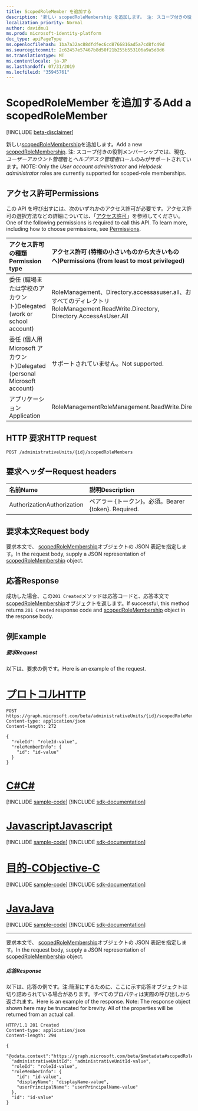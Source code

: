 ```yaml
---
title: ScopedRoleMember を追加する
description: '新しい scopedRoleMembership を追加します。 注: スコープ付きの役割メンバーシップでは、現在、*ユーザーアカウント管理*者と*ヘルプデスク管理者*ロールのみがサポートされています。'
localization_priority: Normal
author: davidmu1
ms.prod: microsoft-identity-platform
doc_type: apiPageType
ms.openlocfilehash: 1ba7a32ac88dfdfec6cd8766816ad5a7cd8fc49d
ms.sourcegitcommit: 2c62457e57467b8d50f21b255b553106a9a5d8d6
ms.translationtype: MT
ms.contentlocale: ja-JP
ms.lasthandoff: 07/31/2019
ms.locfileid: "35945761"
---
```

# <a name="add-a-scopedrolemember"></a><span data-ttu-id="c1549-104">ScopedRoleMember を追加する</span><span class="sxs-lookup"><span data-stu-id="c1549-104">Add a scopedRoleMember</span></span>

[!INCLUDE [beta-disclaimer](../../includes/beta-disclaimer.md)]

<span data-ttu-id="c1549-105">新しい[scopedRoleMembership](../resources/scopedrolemembership.md)を追加します。</span><span class="sxs-lookup"><span data-stu-id="c1549-105">Add a new [scopedRoleMembership](../resources/scopedrolemembership.md).</span></span> <span data-ttu-id="c1549-106">注: スコープ付きの役割メンバーシップでは、現在、*ユーザーアカウント管理*者と*ヘルプデスク管理者*ロールのみがサポートされています。</span><span class="sxs-lookup"><span data-stu-id="c1549-106">NOTE: Only the *User account administrator* and *Helpdesk administrator* roles are currently supported for scoped-role memberships.</span></span>

## <a name="permissions"></a><span data-ttu-id="c1549-107">アクセス許可</span><span class="sxs-lookup"><span data-stu-id="c1549-107">Permissions</span></span>
<span data-ttu-id="c1549-p103">この API を呼び出すには、次のいずれかのアクセス許可が必要です。アクセス許可の選択方法などの詳細については、「[アクセス許可](/graph/permissions-reference)」を参照してください。</span><span class="sxs-lookup"><span data-stu-id="c1549-p103">One of the following permissions is required to call this API. To learn more, including how to choose permissions, see [Permissions](/graph/permissions-reference).</span></span>


|<span data-ttu-id="c1549-110">アクセス許可の種類</span><span class="sxs-lookup"><span data-stu-id="c1549-110">Permission type</span></span>      | <span data-ttu-id="c1549-111">アクセス許可 (特権の小さいものから大きいものへ)</span><span class="sxs-lookup"><span data-stu-id="c1549-111">Permissions (from least to most privileged)</span></span>              |
|:--------------------|:---------------------------------------------------------|
|<span data-ttu-id="c1549-112">委任 (職場または学校のアカウント)</span><span class="sxs-lookup"><span data-stu-id="c1549-112">Delegated (work or school account)</span></span> | <span data-ttu-id="c1549-113">RoleManagement、Directory.accessasuser.all、およびすべてのディレクトリ</span><span class="sxs-lookup"><span data-stu-id="c1549-113">RoleManagement.ReadWrite.Directory, Directory.AccessAsUser.All</span></span>    |
|<span data-ttu-id="c1549-114">委任 (個人用 Microsoft アカウント)</span><span class="sxs-lookup"><span data-stu-id="c1549-114">Delegated (personal Microsoft account)</span></span> | <span data-ttu-id="c1549-115">サポートされていません。</span><span class="sxs-lookup"><span data-stu-id="c1549-115">Not supported.</span></span>    |
|<span data-ttu-id="c1549-116">アプリケーション</span><span class="sxs-lookup"><span data-stu-id="c1549-116">Application</span></span> | <span data-ttu-id="c1549-117">RoleManagement</span><span class="sxs-lookup"><span data-stu-id="c1549-117">RoleManagement.ReadWrite.Directory</span></span> |

## <a name="http-request"></a><span data-ttu-id="c1549-118">HTTP 要求</span><span class="sxs-lookup"><span data-stu-id="c1549-118">HTTP request</span></span>
<!-- { "blockType": "ignored" } -->
```http
POST /administrativeUnits/{id}/scopedRoleMembers
```
## <a name="request-headers"></a><span data-ttu-id="c1549-119">要求ヘッダー</span><span class="sxs-lookup"><span data-stu-id="c1549-119">Request headers</span></span>
| <span data-ttu-id="c1549-120">名前</span><span class="sxs-lookup"><span data-stu-id="c1549-120">Name</span></span>      |<span data-ttu-id="c1549-121">説明</span><span class="sxs-lookup"><span data-stu-id="c1549-121">Description</span></span>|
|:----------|:----------|
| <span data-ttu-id="c1549-122">Authorization</span><span class="sxs-lookup"><span data-stu-id="c1549-122">Authorization</span></span>  | <span data-ttu-id="c1549-p104">ベアラー {トークン}。必須。</span><span class="sxs-lookup"><span data-stu-id="c1549-p104">Bearer {token}. Required.</span></span>|

## <a name="request-body"></a><span data-ttu-id="c1549-125">要求本文</span><span class="sxs-lookup"><span data-stu-id="c1549-125">Request body</span></span>
<span data-ttu-id="c1549-126">要求本文で、 [scopedRoleMembership](../resources/scopedrolemembership.md)オブジェクトの JSON 表記を指定します。</span><span class="sxs-lookup"><span data-stu-id="c1549-126">In the request body, supply a JSON representation of [scopedRoleMembership](../resources/scopedrolemembership.md) object.</span></span>

## <a name="response"></a><span data-ttu-id="c1549-127">応答</span><span class="sxs-lookup"><span data-stu-id="c1549-127">Response</span></span>

<span data-ttu-id="c1549-128">成功した場合、この`201 Created`メソッドは応答コードと、応答本文で[scopedRoleMembership](../resources/scopedrolemembership.md)オブジェクトを返します。</span><span class="sxs-lookup"><span data-stu-id="c1549-128">If successful, this method returns `201 Created` response code and [scopedRoleMembership](../resources/scopedrolemembership.md) object in the response body.</span></span>

## <a name="example"></a><span data-ttu-id="c1549-129">例</span><span class="sxs-lookup"><span data-stu-id="c1549-129">Example</span></span>
##### <a name="request"></a><span data-ttu-id="c1549-130">要求</span><span class="sxs-lookup"><span data-stu-id="c1549-130">Request</span></span>
<span data-ttu-id="c1549-131">以下は、要求の例です。</span><span class="sxs-lookup"><span data-stu-id="c1549-131">Here is an example of the request.</span></span>

# <a name="httptabhttp"></a>[<span data-ttu-id="c1549-132">プロトコル</span><span class="sxs-lookup"><span data-stu-id="c1549-132">HTTP</span></span>](#tab/http)
<!-- {
  "blockType": "request",
  "name": "create_scopedrolemembership_from_administrativeunit"
}-->
```http
POST https://graph.microsoft.com/beta/administrativeUnits/{id}/scopedRoleMembers
Content-type: application/json
Content-length: 272

{
  "roleId": "roleId-value",
  "roleMemberInfo": {
    "id": "id-value"
  }
}
```
# <a name="ctabcsharp"></a>[<span data-ttu-id="c1549-133">C#</span><span class="sxs-lookup"><span data-stu-id="c1549-133">C#</span></span>](#tab/csharp)
[!INCLUDE [sample-code](../includes/snippets/csharp/create-scopedrolemembership-from-administrativeunit-csharp-snippets.md)]
[!INCLUDE [sdk-documentation](../includes/snippets/snippets-sdk-documentation-link.md)]

# <a name="javascripttabjavascript"></a>[<span data-ttu-id="c1549-134">Javascript</span><span class="sxs-lookup"><span data-stu-id="c1549-134">Javascript</span></span>](#tab/javascript)
[!INCLUDE [sample-code](../includes/snippets/javascript/create-scopedrolemembership-from-administrativeunit-javascript-snippets.md)]
[!INCLUDE [sdk-documentation](../includes/snippets/snippets-sdk-documentation-link.md)]

# <a name="objective-ctabobjc"></a>[<span data-ttu-id="c1549-135">目的-C</span><span class="sxs-lookup"><span data-stu-id="c1549-135">Objective-C</span></span>](#tab/objc)
[!INCLUDE [sample-code](../includes/snippets/objc/create-scopedrolemembership-from-administrativeunit-objc-snippets.md)]
[!INCLUDE [sdk-documentation](../includes/snippets/snippets-sdk-documentation-link.md)]

# <a name="javatabjava"></a>[<span data-ttu-id="c1549-136">Java</span><span class="sxs-lookup"><span data-stu-id="c1549-136">Java</span></span>](#tab/java)
[!INCLUDE [sample-code](../includes/snippets/java/create-scopedrolemembership-from-administrativeunit-java-snippets.md)]
[!INCLUDE [sdk-documentation](../includes/snippets/snippets-sdk-documentation-link.md)]

---

<span data-ttu-id="c1549-137">要求本文で、 [scopedRoleMembership](../resources/scopedrolemembership.md)オブジェクトの JSON 表記を指定します。</span><span class="sxs-lookup"><span data-stu-id="c1549-137">In the request body, supply a JSON representation of [scopedRoleMembership](../resources/scopedrolemembership.md) object.</span></span>
##### <a name="response"></a><span data-ttu-id="c1549-138">応答</span><span class="sxs-lookup"><span data-stu-id="c1549-138">Response</span></span>
<span data-ttu-id="c1549-p105">以下は、応答の例です。注:簡潔にするために、ここに示す応答オブジェクトは切り詰められている場合があります。すべてのプロパティは実際の呼び出しから返されます。</span><span class="sxs-lookup"><span data-stu-id="c1549-p105">Here is an example of the response. Note: The response object shown here may be truncated for brevity. All of the properties will be returned from an actual call.</span></span>
<!-- {
  "blockType": "response",
  "truncated": true,
  "@odata.type": "microsoft.graph.scopedRoleMembership"
} -->
```http
HTTP/1.1 201 Created
Content-type: application/json
Content-length: 294

{
  "@odata.context":"https://graph.microsoft.com/beta/$metadata#scopedRoleMemberships/$entity",
  "administrativeUnitId": "administrativeUnitId-value",
  "roleId": "roleId-value",
  "roleMemberInfo": {
    "id": "id-value",
    "displayName": "displayName-value",
    "userPrincipalName": "userPrincipalName-value"
  },
  "id": "id-value"
}
```

<!-- uuid: 8fcb5dbc-d5aa-4681-8e31-b001d5168d79
2015-10-25 14:57:30 UTC -->
<!--
{
  "type": "#page.annotation",
  "description": "Create scopedRoleMembership",
  "keywords": "",
  "section": "documentation",
  "tocPath": "",
  "suppressions": [
  ]
}
-->
